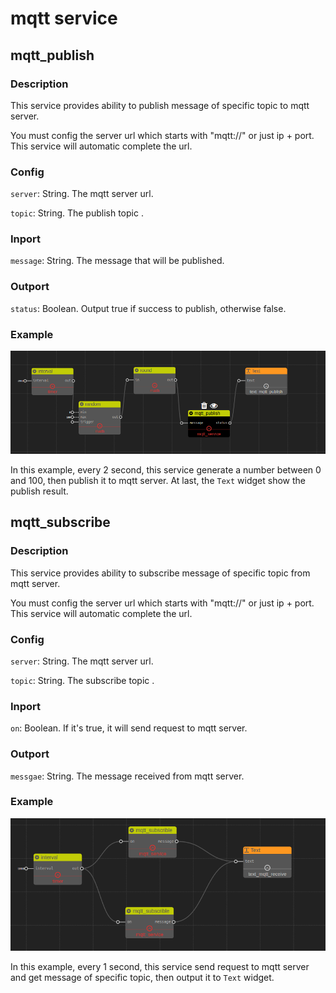 mqtt service
===============

## mqtt_publish

### Description

This service provides ability to publish message of specific topic to mqtt server.

You must config the server url which starts with "mqtt://" or just ip + port. This service will automatic complete the url.

### Config

`server`: String. The mqtt server url.

`topic`: String. The publish topic .

### Inport

`message`: String. The message that will be published.

### Outport

`status`: Boolean. Output true if success to publish, otherwise false.

### Example

![](./pic/mqtt_publish.png)

In this example, every 2 second, this service generate a number between 0 and 100, then publish it to mqtt server. At last, the `Text` widget show the publish result.  

## mqtt_subscribe

### Description

This service provides ability to subscribe message of specific topic from mqtt server.

You must config the server url which starts with "mqtt://" or just ip + port. This service will automatic complete the url.

### Config

`server`: String. The mqtt server url.

`topic`: String. The subscribe topic .

### Inport

`on`: Boolean. If it's true, it will send request to mqtt server.

### Outport

`messgae`: String. The message received from mqtt server.

### Example

![](./pic/mqtt_subscribe.png)

In this example, every 1 second, this service send request to mqtt server and get message of specific topic, then output it to `Text` widget.

